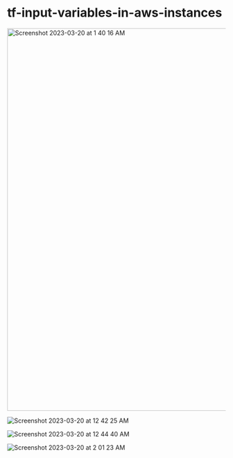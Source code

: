 # tf-input-variables-in-aws-instances

<img width="882" alt="Screenshot 2023-03-20 at 1 40 16 AM" src="https://user-images.githubusercontent.com/121365233/226458446-96c12805-e52f-40d6-b9fc-d335590a3b87.png">

![Screenshot 2023-03-20 at 12 42 25 AM](https://user-images.githubusercontent.com/121365233/226458472-e88a0c16-1265-49c9-bbf1-dd32f46fb810.png)

![Screenshot 2023-03-20 at 12 44 40 AM](https://user-images.githubusercontent.com/121365233/226458491-88371d36-4753-49f5-bb13-de316d4be4b7.png)

![Screenshot 2023-03-20 at 2 01 23 AM](https://user-images.githubusercontent.com/121365233/226458516-59fbe0d1-f493-4a3e-8e4d-a3dbb885c92b.png)
